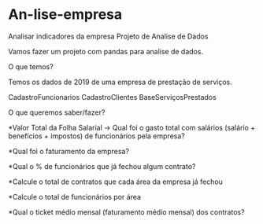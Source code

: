 # An-lise-empresa
Analisar indicadores da empresa
 Projeto de Analise de Dados

Vamos fazer um projeto com pandas para analise de dados.

O que temos?

Temos os dados de 2019 de uma empresa de prestação de serviços.

CadastroFuncionarios
CadastroClientes
BaseServiçosPrestados

O que queremos saber/fazer?

*Valor Total da Folha Salarial -> Qual foi o gasto total com salários (salário + benefícios + impostos) de funcionários pela empresa?

*Qual foi o faturamento da empresa?

*Qual o % de funcionários que já fechou algum contrato?


*Calcule o total de contratos que cada área da empresa já fechou

*Calcule o total de funcionários por área

*Qual o ticket médio mensal (faturamento médio mensal) dos contratos?
